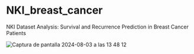 # NKI_breast_cancer
NKI Dataset Analysis: Survival and Recurrence Prediction in Breast Cancer Patients

![Captura de pantalla 2024-08-03 a las 13 48 12](https://github.com/user-attachments/assets/8770c89f-1e54-4f36-b08d-13de0bdbe829)
